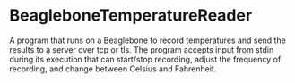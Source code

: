 # BeagleboneTemperatureReader
A program that runs on a Beaglebone to record temperatures and send the results to a server over tcp or tls. The program accepts input from stdin during its execution that can start/stop recording, adjust the frequency of recording, and change between Celsius and Fahrenheit.
